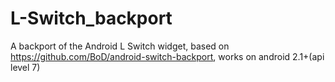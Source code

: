 L-Switch_backport
=================

A backport of the Android L Switch widget, based on https://github.com/BoD/android-switch-backport, works on android 2.1+(api level 7)
